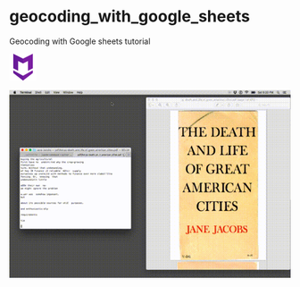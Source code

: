 # geocoding_with_google_sheets
Geocoding with Google sheets tutorial

![alt text](https://github.com/adam-p/markdown-here/raw/master/src/common/images/icon48.png "Logo Title Text 1")


![hi](https://raw.githubusercontent.com/willgeary/janejacobs/master/Images/screencast.gif)
